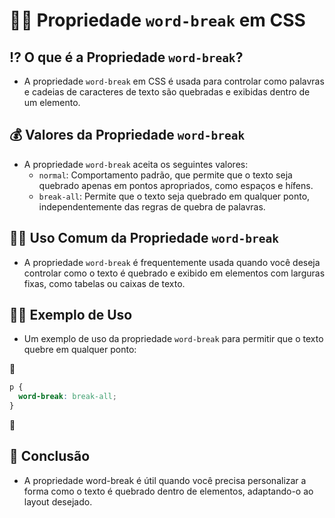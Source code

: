 # 🔨🆎 Propriedade `word-break` em CSS

## ⁉ O que é a Propriedade `word-break`?
- A propriedade `word-break` em CSS é usada para controlar como palavras e cadeias de caracteres de texto são quebradas e exibidas dentro de um elemento.

## 💰 Valores da Propriedade `word-break`
- A propriedade `word-break` aceita os seguintes valores:
  - `normal`: Comportamento padrão, que permite que o texto seja quebrado apenas em pontos apropriados, como espaços e hífens.
  - `break-all`: Permite que o texto seja quebrado em qualquer ponto, independentemente das regras de quebra de palavras.

## 🔨🆎 Uso Comum da Propriedade `word-break`
- A propriedade `word-break` é frequentemente usada quando você deseja controlar como o texto é quebrado e exibido em elementos com larguras fixas, como tabelas ou caixas de texto.

## 👩‍🏫 Exemplo de Uso
- Um exemplo de uso da propriedade `word-break` para permitir que o texto quebre em qualquer ponto:

📌
  ```css
  p {
    word-break: break-all;
  }
   ```
📌

## 🏁 Conclusão
- A propriedade word-break é útil quando você precisa personalizar a forma como o texto é quebrado dentro de elementos, adaptando-o ao layout desejado.
